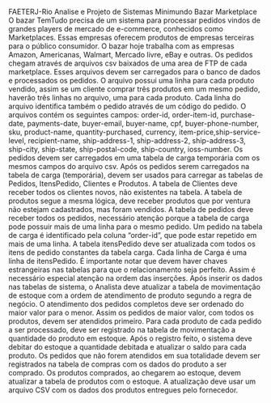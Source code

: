 FAETERJ-Rio
Analise e Projeto de Sistemas
Minimundo Bazar Marketplace
O bazar TemTudo precisa de um sistema para processar pedidos vindos de grandes players de mercado
de e-commerce, conhecidos como Marketplaces. Essas empresas oferecem produtos de empresas
terceiras para o público consumidor. O bazar hoje trabalha com as empresas Amazon, Americanas,
Walmart, Mercado livre, eBay e outras. Os pedidos chegam através de arquivos csv baixados de uma
area de FTP de cada marketplace. Esses arquivos devem ser carregados para o banco de dados e
processados os pedidos. O arquivo possui uma linha para cada produto vendido, assim se um cliente
comprar três produtos em um mesmo pedido, haverão três linhas no arquivo, uma para cada produto.
Cada linha do arquivo identifica também o pedido através de um código do pedido.
O arquivos contém os seguintes campos:
order-id, order-item-id, purchase-date, payments-date, buyer-email, buyer-name, cpf,
buyer-phone-number, sku, product-name, quantity-purchased, currency, item-price,ship-service-level,
recipient-name, ship-address-1, ship-address-2, ship-address-3, ship-city, ship-state, ship-postal-code,
ship-country, ioss-number.
Os pedidos devem ser carregados em uma tabela de carga temporária com os mesmos campos do
arquivo csv.
Após os pedidos serem carregados na tabela de carga (temporária), devem ser usados para carregar as
tabelas de Pedidos, ItensPedido, Clientes e Produtos.
A tabela de Clientes deve receber todos os clientes novos, não existentes na tabela. A tabela de produtos
segue a mesma lógica, deve receber produtos que por ventura não estejam cadastrados, mas foram
vendidos.
A tabela de pedidos deve receber todos os pedidos, necessário atenção porque a tabela de carga pode
possuir mais de uma linha para o mesmo pedido. Um pedido na tabela de carga é identificado pela
coluna “order-id”, que pode estar repetido em mais de uma linha.
A tabela itensPedido deve ser atualizada com todos os itens de pedido constantes da tabela carga. Cada
linha de Carga é uma linha de itensPedido.
É importante notar que devem haver chaves estrangeiras nas tabelas para que o relacionamento seja
perfeito. Assim é necessário especial atenção na ordem das inserções.
Após inserir os dados nas tabelas de sistema, o Analista deve atualizar a tabela de movimentação de
estoque com a ordem de atendimento de produto segundo a regra de negócio. O atendimento dos
pedidos completos deve ser ordenado do maior valor para o menor. Assim os pedidos de maior valor,
com todos os produtos, devem ser atendidos primeiro. Para cada produto de cada pedido a ser
processado, deve ser registrado na tabela de movimentação a quantidade do produto em estoque. Após
o registro feito, o sistema deve debitar do estoque a quantidade debitada e atualizar o saldo para cada
produto. 
Os pedidos que não forem atendidos em sua totalidade devem ser registrados na tabela de
compras com os dados do produto a ser comprado.
Os produtos comprados, ao chegarem ao estoque, devem atualizar a tabela de produtos com o estoque.
A atualização deve usar um arquivo CSV com os dados dos produtos entregues pelo fornecedor.
